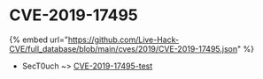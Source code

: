 # CVE-2019-17495
{% embed url="https://github.com/Live-Hack-CVE/full_database/blob/main/cves/2019/CVE-2019-17495.json" %}

* SecT0uch ~> [CVE-2019-17495-test](https://www.alice-snow.ru/2019/database/cve-2019-17495/cve-2019-17495-test-sect0uch)